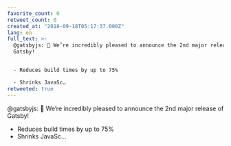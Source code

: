 ```yaml
---
favorite_count: 0
retweet_count: 0
created_at: "2018-09-18T05:17:37.000Z"
lang: en
full_text: >-
  @gatsbyjs: 📣 We’re incredibly pleased to announce the 2nd major release of
  Gatsby! 


  - Reduces build times by up to 75%

  - Shrinks JavaSc…
retweeted: true
---
```


@gatsbyjs: 📣 We’re incredibly pleased to announce the 2nd major release of
Gatsby!

- Reduces build times by up to 75%
- Shrinks JavaSc…
